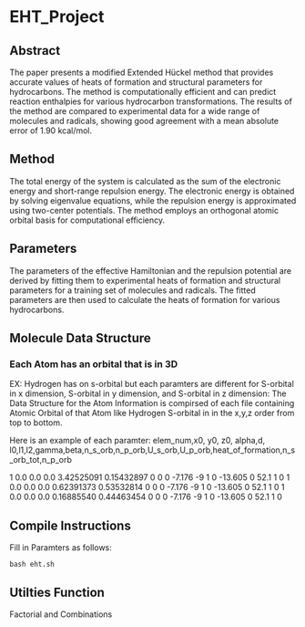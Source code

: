 # EHT_Project

## Abstract 
The paper presents a modified Extended Hückel method that provides accurate values of heats of formation and structural parameters for hydrocarbons. The method is computationally efficient and can predict reaction enthalpies for various hydrocarbon transformations. The results of the method are compared to experimental data for a wide range of molecules and radicals, showing good agreement with a mean absolute error of 1.90 kcal/mol.

## Method
The total energy of the system is calculated as the sum of the electronic energy and short-range repulsion energy. The electronic energy is obtained by solving eigenvalue equations, while the repulsion energy is approximated using two-center potentials. The method employs an orthogonal atomic orbital basis for computational efficiency.

## Parameters



The parameters of the effective Hamiltonian and the repulsion potential are derived by fitting them to experimental heats of formation and structural parameters for a training set of molecules and radicals. The fitted parameters are then used to calculate the heats of formation for various hydrocarbons.

## Molecule Data Structure 
### Each Atom has an orbital that is in 3D 
EX: Hydrogen has on s-orbital but each paramters are different for S-orbital in x dimension, S-orbital in y dimension, and S-orbital in z dimension: 
The Data Structure for the Atom Information is compirsed of each file containing Atomic Orbital of that Atom like Hydrogen S-orbital in in the x,y,z order from top to bottom. 

Here is an example of each paramter: 
elem_num,x0, y0, z0, alpha,d, l0,l1,l2,gamma,beta,n_s_orb,n_p_orb,U_s_orb,U_p_orb,heat_of_formation,n_s_orb_tot,n_p_orb



1 0.0 0.0 0.0 3.42525091 0.15432897 0 0 0 -7.176 -9 1 0 -13.605 0 52.1 1 0 
1 0.0 0.0 0.0 0.62391373 0.53532814 0 0 0 -7.176 -9 1 0 -13.605 0 52.1 1 0
1 0.0 0.0 0.0 0.16885540 0.44463454 0 0 0 -7.176 -9 1 0 -13.605 0 52.1 1 0


## Compile Instructions
Fill in Paramters as follows: 
```
bash eht.sh 
```

## Utilties Function 
Factorial and Combinations 
